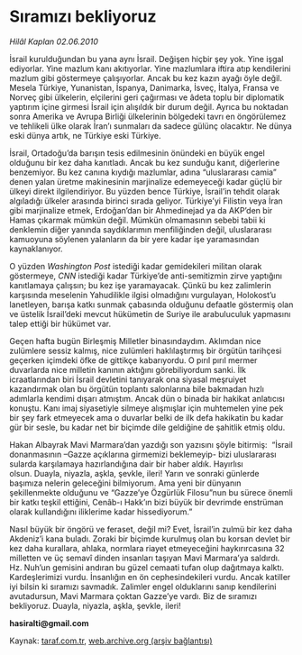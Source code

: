 # Sıramızı bekliyoruz 

*Hilâl Kaplan 02.06.2010*

<div class="yazi">
<p>İsrail kurulduğundan bu yana aynı İsrail. Değişen hiçbir şey yok. Yine işgal ediyorlar. Yine mazlum kanı akıtıyorlar. Yine mazlumlara iftira atıp kendilerini mazlum gibi göstermeye çalışıyorlar. Ancak bu kez kazın ayağı öyle değil. Mesela Türkiye, Yunanistan, İspanya, Danimarka, İsveç, İtalya, Fransa ve Norveç gibi ülkelerin, elçilerini geri çağırması ve âdeta toplu bir diplomatik yaptırım içine girmesi İsrail için alışıldık bir durum değil. Ayrıca bu noktadan sonra Amerika ve Avrupa Birliği ülkelerinin bölgedeki tavrı en öngörülemez ve tehlikeli ülke olarak İran’ı sunmaları da sadece gülünç olacaktır. Ne dünya eski dünya artık, ne Türkiye eski Türkiye.</p>
<p>İsrail, Ortadoğu’da barışın tesis edilmesinin önündeki en büyük engel olduğunu bir kez daha kanıtladı. Ancak bu kez sunduğu kanıt, diğerlerine benzemiyor. Bu kez canına kıydığı mazlumlar, adına “uluslararası camia” denen yalan üretme makinesinin marjinalize edemeyeceği kadar güçlü bir ülkeyi direkt ilgilendiriyor. Bu yüzden bence Türkiye, İsrail’in tehdit olarak algıladığı ülkeler arasında birinci sırada geliyor. Türkiye’yi Filistin veya İran gibi marjinalize etmek, Erdoğan’dan bir Ahmedinejad ya da AKP’den bir Hamas çıkarmak mümkün değil. Mümkün olmamasının sebebi tabii ki denklemin diğer yanında saydıklarımın menfiliğinden değil, uluslararası kamuoyuna söylenen yalanların da bir yere kadar işe yaramasından kaynaklanıyor.</p>
<p>O yüzden <i>Washington Post</i> istediği kadar gemidekileri militan olarak göstermeye, <i>CNN</i> istediği kadar Türkiye’de anti-semitizmin zirve yaptığını kanıtlamaya çalışsın; bu kez işe yaramayacak. Çünkü bu kez zalimlerin karşısında meselenin Yahudilikle ilgisi olmadığını vurgulayan, Holokost’u lanetleyen, barışa katkı sunmak çabasında olduğunu defaatle göstermiş olan ve üstelik İsrail’deki mevcut hükümetin de Suriye ile arabuluculuk yapmasını talep ettiği bir hükümet var.</p>
<p>Geçen hafta bugün Birleşmiş Milletler binasındaydım. Aklımdan nice zulümlere sessiz kalmış, nice zulümleri haklılaştırmış bir örgütün tarihçesi geçerken içimdeki öfke de gittikçe kabarıyordu. O pırıl pırıl mermer duvarlarda nice milletin kanının aktığını görebiliyordum sanki. İlk icraatlarından biri İsrail devletini tanıyarak ona siyasal meşruiyet kazandırmak olan bu örgütün toplantı salonlarına bile bakmadan hızlı adımlarla kendimi dışarı atmıştım. Ancak dün o binada bir hakikat anlatıcısı konuştu. Kanı imaj siyasetiyle silmeye alışmışlar için muhtemelen yine pek bir şey fark etmeyecek ama o duvarlar belki de ilk defa hakikatin bu kadar gür bir sesle, bu kadar net bir biçimde dile geldiğine de şahitlik etmiş oldu.</p>
<p>Hakan Albayrak Mavi Marmara’dan yazdığı son yazısını şöyle bitirmiş:  “İsrail donanmasının –Gazze açıklarına girmemizi beklemeyip- bizi uluslararası sularda karşılamaya hazırlandığına dair bir haber aldık. Hayırlısı olsun. Duayla, niyazla, aşkla, şevkle, ileri! Yarın ve sonraki günlerde başımıza nelerin geleceğini bilmiyorum. Ama yeni bir dünyanın şekillenmekte olduğunu ve “Gazze’ye Özgürlük Filosu”nun bu sürece önemli bir katkı teşkil ettiğini, Cenâb-ı Hakk’ın bizi büyük bir devrimde enstrüman olarak kullandığını iliklerime kadar hissediyorum.”</p>
<p>Nasıl büyük bir öngörü ve feraset, değil mi? Evet, İsrail’in zulmü bir kez daha Akdeniz’i kana buladı. Zoraki bir biçimde kurulmuş olan bu korsan devlet bir kez daha kurallara, ahlaka, normlara riayet etmeyeceğini haykırırcasına 32 milletten ve üç semavî dinden insanları taşıyan Mavi Marmara’ya saldırdı. Hz. Nuh’un gemisini andıran bu güzel cemaati tufan olup dağıtmaya kalktı. Kardeşlerimizi vurdu. İnsanlığın en ön cephesindekileri vurdu. Ancak katiller iyi bilsin ki sıramızı savmadık. Zalimler engel olduklarını sanıp kendilerini avutadursun, Mavi Marmara çoktan Gazze’ye vardı. Biz de sıramızı bekliyoruz. Duayla, niyazla, aşkla, şevkle, ileri!</p>
<p><b>hasiralti@gmail.com</b></p></div>

Kaynak: [taraf.com.tr](http://www.taraf.com.tr:80/hilal-kaplan/makale-siramizi-bekliyoruz.htm), [web.archive.org (arşiv bağlantısı)](http://web.archive.org/web/20100605004054/http://www.taraf.com.tr:80/hilal-kaplan/makale-siramizi-bekliyoruz.htm)
